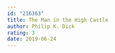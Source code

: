 ```yaml
---
id: "216363"
title: The Man in the High Castle
author: Philip K. Dick
rating: 3
date: 2019-06-24
---
```


	